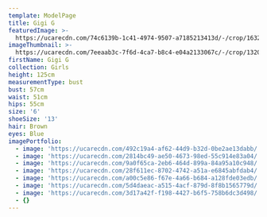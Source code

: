 ```yaml
---
template: ModelPage
title: Gigi G
featuredImage: >-
  https://ucarecdn.com/74c6139b-1c41-4974-9507-a7185213413d/-/crop/1632x927/0,332/-/preview/
imageThumbnail: >-
  https://ucarecdn.com/7eeaab3c-7f6d-4ca7-b8c4-e04a2133067c/-/crop/1320x1971/245,52/-/preview/
firstName: Gigi G
collection: Girls
height: 125cm
measurementType: bust
bust: 57cm
waist: 51cm
hips: 55cm
size: '6'
shoeSize: '13'
hair: Brown
eyes: Blue
imagePortfolio:
  - image: 'https://ucarecdn.com/492c19a4-af62-44d9-b32d-0be2ae13dabb/'
  - image: 'https://ucarecdn.com/2814bc49-ae50-4673-98ed-55c914e83a04/'
  - image: 'https://ucarecdn.com/9a0f65ca-2eb6-464d-899a-84a95a10c948/'
  - image: 'https://ucarecdn.com/28f611ec-8702-4742-a51a-e6845abfdab4/'
  - image: 'https://ucarecdn.com/a00c5e86-f67e-4a66-b684-a128fde03edb/'
  - image: 'https://ucarecdn.com/5d4daeac-a515-4acf-879d-8f8b1565779d/'
  - image: 'https://ucarecdn.com/3d17a42f-f198-4427-b6f5-758b6dc3d498/'
  - {}
---
```


